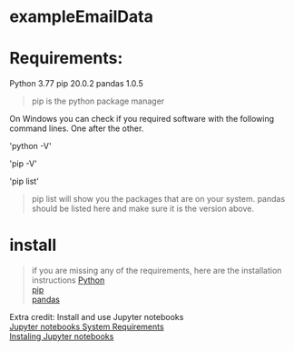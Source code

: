 # exampleEmailData

# Requirements: 
Python 3.77
pip 20.0.2
pandas 1.0.5

>pip is the python package manager 

On Windows you can check if you required software with the following command lines. One after the other. 

'python -V'

'pip -V'

'pip list'

>pip list will show you the packages that are on your system. pandas should be listed here and make sure it is the  version above. 

# install 
>if you are missing any of the requirements, here are the installation instructions
[Python](https://www.python.org/downloads/)</br>
[pip](https://pip.pypa.io/en/stable/installing/)</br>
[pandas](https://pandas.pydata.org/pandas-docs/stable/getting_started/install.html#installing-from-pypi)


Extra credit:
Install and use Jupyter notebooks </br>
[Jupyter notebooks System Requirements](https://docs.tibco.com/pub/sfire-dsc/6.5.0/doc/html/TIB_sfire-dsc_sys-req/GUID-291ABBD3-9DC6-4659-8595-3F208F24565A.html)</br>
[Instaling Jupyter notebooks ](https://jupyter.org/install)</br>
